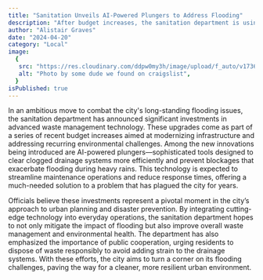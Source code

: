```yaml
---
title: "Sanitation Unveils AI-Powered Plungers to Address Flooding"
description: "After budget increases, the sanitation department is using advanced tech, like AI plungers, to tackle flooding."
author: "Alistair Graves"
date: "2024-04-20"
category: "Local"
image:
  {
   src: "https://res.cloudinary.com/ddpw0my3h/image/upload/f_auto/v1736551957/city-flooding_ytehfc.webp",
   alt: "Photo by some dude we found on craigslist",
  }
isPublished: true
---
```


In an ambitious move to combat the city's long-standing flooding issues, the sanitation department has announced significant investments in advanced waste management technology. These upgrades come as part of a series of recent budget increases aimed at modernizing infrastructure and addressing recurring environmental challenges. Among the new innovations being introduced are AI-powered plungers—sophisticated tools designed to clear clogged drainage systems more efficiently and prevent blockages that exacerbate flooding during heavy rains. This technology is expected to streamline maintenance operations and reduce response times, offering a much-needed solution to a problem that has plagued the city for years.

Officials believe these investments represent a pivotal moment in the city’s approach to urban planning and disaster prevention. By integrating cutting-edge technology into everyday operations, the sanitation department hopes to not only mitigate the impact of flooding but also improve overall waste management and environmental health. The department has also emphasized the importance of public cooperation, urging residents to dispose of waste responsibly to avoid adding strain to the drainage systems. With these efforts, the city aims to turn a corner on its flooding challenges, paving the way for a cleaner, more resilient urban environment.
